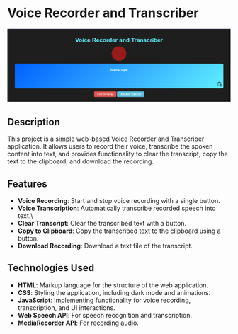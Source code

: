 # Voice Recorder and Transcriber

![Screenshot](Screenshot1.png)

## Description

This project is a simple web-based Voice Recorder and Transcriber application. It allows users to record their voice, transcribe the spoken content into text, and provides functionality to clear the transcript, copy the text to the clipboard, and download the recording.

## Features
- **Voice Recording**: Start and stop voice recording with a single button.
- **Voice Transcription**: Automatically transcribe recorded speech into text.\
- **Clear Transcript**: Clear the transcribed text with a button.
- **Copy to Clipboard**: Copy the transcribed text to the clipboard using a button.
- **Download Recording**: Download a text file of the transcript.

## Technologies Used
- **HTML**: Markup language for the structure of the web application.
- **CSS**: Styling the application, including dark mode and animations.
- **JavaScript**: Implementing functionality for voice recording, transcription, and UI interactions.
- **Web Speech API**: For speech recognition and transcription.
- **MediaRecorder API**: For recording audio.
